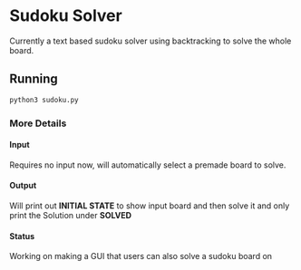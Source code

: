 # Sudoku Solver

Currently a text based sudoku solver using backtracking to solve the whole board.

## Running

```bash
python3 sudoku.py
```

### More Details

#### Input

Requires no input now, will automatically select a premade board to solve.

#### Output

Will print out **INITIAL STATE** to show input board and then solve it and only print the Solution under **SOLVED**

#### Status

Working on making a GUI that users can also solve a sudoku board on
